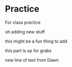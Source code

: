 # Practice
For class practice

oh adding new stuff

this might be a fun thing to add

this part is up for grabs

new line of text from Dawn
